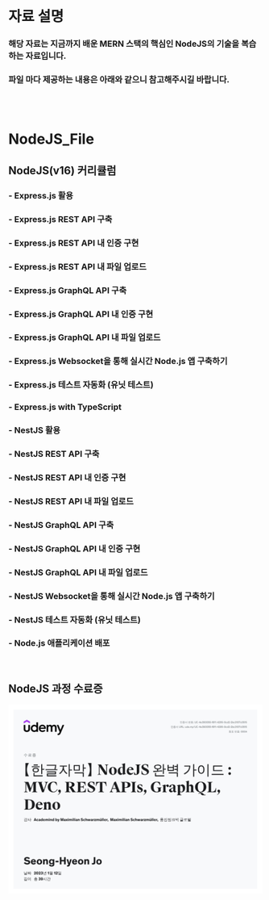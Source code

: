 # 자료 설명
### 해당 자료는 지금까지 배운 MERN 스택의 핵심인 NodeJS의 기술을 복습하는 자료입니다.
### 파일 마다 제공하는 내용은 아래와 같으니 참고해주시길 바랍니다.
<br/>
<br/>

# NodeJS_File
## NodeJS(v16) 커리큘럼

### - Express.js 활용

### - Express.js REST API 구축

### - Express.js REST API 내 인증 구현

### - Express.js REST API 내 파일 업로드

### - Express.js GraphQL API 구축

### - Express.js GraphQL API 내 인증 구현

### - Express.js GraphQL API 내 파일 업로드

### - Express.js Websocket을 통해 실시간 Node.js 앱 구축하기

### - Express.js 테스트 자동화 (유닛 테스트)

### - Express.js with TypeScript

### - NestJS 활용

### - NestJS REST API 구축

### - NestJS REST API 내 인증 구현

### - NestJS REST API 내 파일 업로드

### - NestJS GraphQL API 구축

### - NestJS GraphQL API 내 인증 구현

### - NestJS GraphQL API 내 파일 업로드

### - NestJS Websocket을 통해 실시간 Node.js 앱 구축하기

### - NestJS 테스트 자동화 (유닛 테스트)

### - Node.js 애플리케이션 배포
<br/>

## NodeJS 과정 수료증
<img src="./img/udemy_node.jpg">
<br/>
<br/>